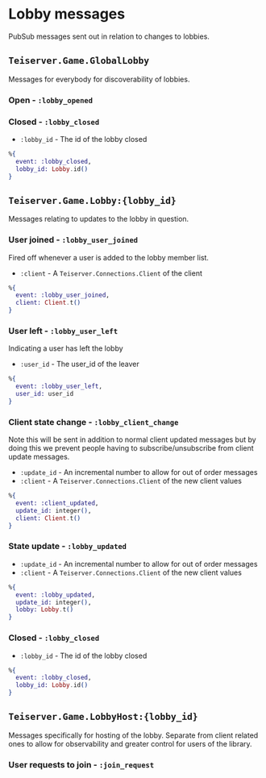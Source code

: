 # Lobby messages
PubSub messages sent out in relation to changes to lobbies.

## `Teiserver.Game.GlobalLobby`
Messages for everybody for discoverability of lobbies.

### Open - `:lobby_opened`

### Closed - `:lobby_closed`
- `:lobby_id` - The id of the lobby closed

```elixir
%{
  event: :lobby_closed,
  lobby_id: Lobby.id()
}
```

## `Teiserver.Game.Lobby:{lobby_id}`
Messages relating to updates to the lobby in question.

### User joined - `:lobby_user_joined`
Fired off whenever a user is added to the lobby member list.

- `:client` - A `Teiserver.Connections.Client` of the client

```elixir
%{
  event: :lobby_user_joined,
  client: Client.t()
}
```

### User left - `:lobby_user_left`
Indicating a user has left the lobby

- `:user_id` - The user_id of the leaver

```elixir
%{
  event: :lobby_user_left,
  user_id: user_id
}
```


### Client state change - `:lobby_client_change`
Note this will be sent in addition to normal client updated messages but by doing this we prevent people having to subscribe/unsubscribe from client update messages.

- `:update_id` - An incremental number to allow for out of order messages
- `:client` - A `Teiserver.Connections.Client` of the new client values

```elixir
%{
  event: :client_updated,
  update_id: integer(),
  client: Client.t()
}
```

### State update - `:lobby_updated`

- `:update_id` - An incremental number to allow for out of order messages
- `:client` - A `Teiserver.Connections.Client` of the new client values

```elixir
%{
  event: :lobby_updated,
  update_id: integer(),
  lobby: Lobby.t()
}
```

### Closed - `:lobby_closed`
- `:lobby_id` - The id of the lobby closed

```elixir
%{
  event: :lobby_closed,
  lobby_id: Lobby.id()
}
```

## `Teiserver.Game.LobbyHost:{lobby_id}`
Messages specifically for hosting of the lobby. Separate from client related ones to allow for observability and greater control for users of the library.

### User requests to join - `:join_request`

